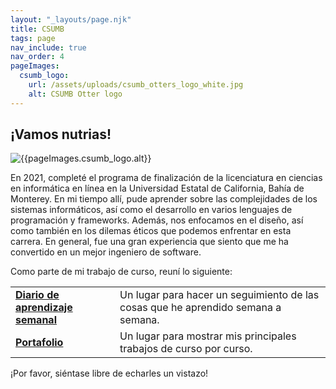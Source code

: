 ```yaml
---
layout: "_layouts/page.njk"
title: CSUMB
tags: page
nav_include: true
nav_order: 4
pageImages:
  csumb_logo:
    url: /assets/uploads/csumb_otters_logo_white.jpg
    alt: CSUMB Otter logo
---
```

## ¡Vamos nutrias!

<img src="{{pageImages.csumb_logo.url}}" alt="{{pageImages.csumb_logo.alt}}" class="d-block mx-auto img-thumbnail">

En 2021, completé el programa de finalización de la licenciatura en ciencias en informática en línea en la Universidad Estatal de California, Bahía de Monterey.
En mi tiempo allí, pude aprender sobre las complejidades de los sistemas informáticos, así como el desarrollo en varios lenguajes de programación y frameworks.
Además, nos enfocamos en el diseño, así como también en los dilemas éticos que podemos enfrentar en esta carrera.
En general, fue una gran experiencia que siento que me ha convertido en un mejor ingeniero de software.

Como parte de mi trabajo de curso, reuní lo siguiente:

| | |
| ----------------------------------------------------------------- | ------------------------------------------------------------------------- |
| **[Diario de aprendizaje semanal](https://journal.csumb.josevh.com/)**  | Un lugar para hacer un seguimiento de las cosas que he aprendido semana a semana. |
| **[Portafolio](https://portfolio.csumb.josevh.com)**                    | Un lugar para mostrar mis principales trabajos de curso por curso.                |

¡Por favor, siéntase libre de echarles un vistazo!

